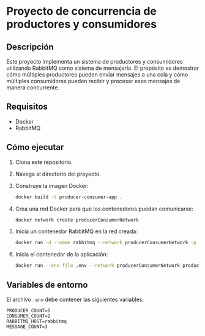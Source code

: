 # Proyecto de concurrencia de productores y consumidores

## Descripción

Este proyecto implementa un sistema de productores y consumidores utilizando RabbitMQ como sistema de mensajería. El propósito es demostrar cómo múltiples productores pueden enviar mensajes a una cola y cómo múltiples consumidores pueden recibir y procesar esos mensajes de manera concurrente.

## Requisitos

- Docker
- RabbitMQ

## Cómo ejecutar

1. Clona este repositorio.
2. Navega al directorio del proyecto.
3. Construye la imagen Docker:

    ```sh
    docker build -t producer-consumer-app .
    ```

4. Crea una red Docker para que los contenedores puedan comunicarse:

    ```sh
    docker network create producerConsumerNetwork
    ```

5. Inicia un contenedor RabbitMQ en la red creada:

    ```sh
    docker run -d --name rabbitmq --network producerConsumerNetwork -p 5672:5672 -p 15672:15672 rabbitmq:3-management
    ```

6. Inicia el contenedor de la aplicación:

    ```sh
    docker run --env-file .env --network producerConsumerNetwork producer-consumer-app
    ```

## Variables de entorno

El archivo `.env` debe contener las siguientes variables:

```env
PRODUCER_COUNT=5
CONSUMER_COUNT=2
RABBITMQ_HOST=rabbitmq
MESSAGE_COUNT=3
